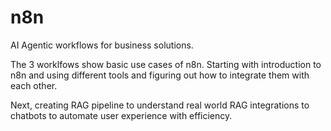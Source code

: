 # n8n

AI Agentic workflows for business solutions.

The 3 worklfows show basic use cases of n8n. Starting with introduction to n8n and using different tools and figuring out how to integrate them with each other. 

Next, creating RAG pipeline to understand real world RAG integrations to chatbots to automate user experience with efficiency. 

